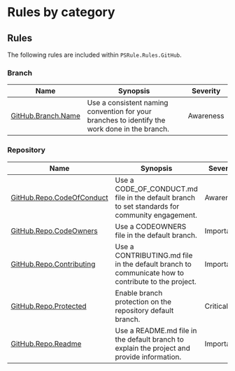 # Rules by category

## Rules

The following rules are included within `PSRule.Rules.GitHub`.

### Branch

Name | Synopsis | Severity
---- | -------- | --------
[GitHub.Branch.Name](GitHub.Branch.Name.md) | Use a consistent naming convention for your branches to identify the work done in the branch. | Awareness

### Repository

Name | Synopsis | Severity
---- | -------- | --------
[GitHub.Repo.CodeOfConduct](GitHub.Repo.CodeOfConduct.md) | Use a CODE_OF_CONDUCT.md file in the default branch to set standards for community engagement. | Awareness
[GitHub.Repo.CodeOwners](GitHub.Repo.CodeOwners.md) | Use a CODEOWNERS file in the default branch. | Important
[GitHub.Repo.Contributing](GitHub.Repo.Contributing.md) | Use a CONTRIBUTING.md file in the default branch to communicate how to contribute to the project. | Important
[GitHub.Repo.Protected](GitHub.Repo.Protected.md) | Enable branch protection on the repository default branch. | Critical
[GitHub.Repo.Readme](GitHub.Repo.Readme.md) | Use a README.md file in the default branch to explain the project and provide information. | Important

